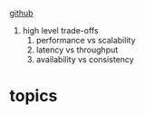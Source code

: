 [github](https://github.com/donnemartin/system-design-primer)

1. high level trade-offs
	1. performance vs scalability
	2. latency vs throughput
	3. availability vs consistency
# topics